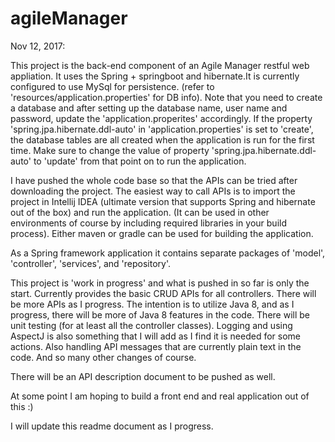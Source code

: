 # agileManager
Nov 12, 2017:

This project is the back-end component of an Agile Manager restful web appliation. It uses the Spring + springboot and hibernate.It is currently configured to use MySql for persistence. (refer to 'resources/application.properties' for DB info). Note that you need to create a database and after setting up the database name, user name and password, update the 'application.properites' accordingly. If the property 'spring.jpa.hibernate.ddl-auto' in 'application.properties' is set to 'create', the database tables are all created when the application is run for the first time. Make sure to change the value of property 'spring.jpa.hibernate.ddl-auto' to 'update' from that point on to run the application.

I have pushed the whole code base so that the APIs can be tried after downloading the project. 
The easiest way to call APIs is to import the project in Intellij IDEA (ultimate version that supports Spring and hibernate out of the box) and run the application. (It can be used in other environments of course by including required libraries in your build process). Either maven or gradle can be used for building the application.

As a Spring framework application it contains separate packages of 'model', 'controller', 'services', and 'repository'. 

This project is 'work in progress' and what is pushed in so far is only the start. Currently provides the basic CRUD APIs for all controllers. There will be more APIs as I progress. The intention is to utilize Java 8, and as I progress, there will be more of Java 8 features in the code.
There will be unit testing (for at least all the controller classes). 
Logging and using AspectJ is also something that I will add as I find it is needed for some actions.
Also handling API messages that are currently plain text in the code. And so many other changes of course.

There will be an API description document to be pushed as well.

At some point I am hoping to build a front end and real application out of this :)

I will update this readme document as I progress.

